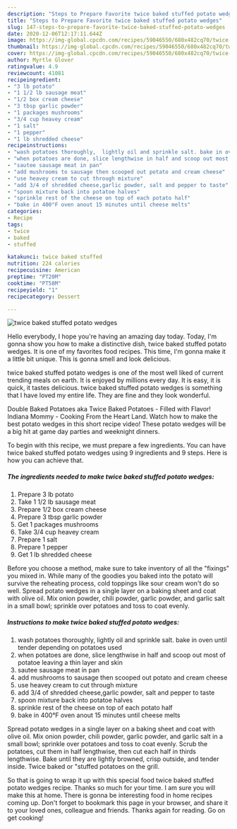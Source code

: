 ```yaml
---
description: "Steps to Prepare Favorite twice baked stuffed potato wedges"
title: "Steps to Prepare Favorite twice baked stuffed potato wedges"
slug: 147-steps-to-prepare-favorite-twice-baked-stuffed-potato-wedges
date: 2020-12-06T12:17:11.644Z
image: https://img-global.cpcdn.com/recipes/59046550/680x482cq70/twice-baked-stuffed-potato-wedges-recipe-main-photo.jpg
thumbnail: https://img-global.cpcdn.com/recipes/59046550/680x482cq70/twice-baked-stuffed-potato-wedges-recipe-main-photo.jpg
cover: https://img-global.cpcdn.com/recipes/59046550/680x482cq70/twice-baked-stuffed-potato-wedges-recipe-main-photo.jpg
author: Myrtle Glover
ratingvalue: 4.9
reviewcount: 41081
recipeingredient:
- "3 lb potato"
- "1 1/2 lb sausage meat"
- "1/2 box cream cheese"
- "3 tbsp garlic powder"
- "1 packages mushrooms"
- "3/4 cup heavey cream"
- "1 salt"
- "1 pepper"
- "1 lb shredded cheese"
recipeinstructions:
- "wash potatoes thoroughly,  lightly oil and sprinkle salt. bake in oven until tender depending on potatoes used"
- "when potatoes are done, slice lengthwise in half and scoop out most of potatoe leaving a thin layer and skin"
- "sautee sausage meat in pan"
- "add mushrooms to sausage then scooped out potato and cream cheese"
- "use heavey cream to cut through mixture"
- "add 3/4 of shredded cheese,garlic powder, salt and pepper to taste"
- "spoon mixture back into potatoe halves"
- "sprinkle rest of the cheese on top of each potato half"
- "bake in 400°F oven anout 15 minutes until cheese melts"
categories:
- Recipe
tags:
- twice
- baked
- stuffed

katakunci: twice baked stuffed 
nutrition: 224 calories
recipecuisine: American
preptime: "PT20M"
cooktime: "PT58M"
recipeyield: "1"
recipecategory: Dessert

---
```



![twice baked stuffed potato wedges](https://img-global.cpcdn.com/recipes/59046550/680x482cq70/twice-baked-stuffed-potato-wedges-recipe-main-photo.jpg)

Hello everybody, I hope you're having an amazing day today. Today, I'm gonna show you how to make a distinctive dish, twice baked stuffed potato wedges. It is one of my favorites food recipes. This time, I'm gonna make it a little bit unique. This is gonna smell and look delicious.

twice baked stuffed potato wedges is one of the most well liked of current trending meals on earth. It is enjoyed by millions every day. It is easy, it is quick, it tastes delicious. twice baked stuffed potato wedges is something that I have loved my entire life. They are fine and they look wonderful.

Double Baked Potatoes aka Twice Baked Potatoes - Filled with Flavor! Indiana Mommy - Cooking From the Heart Land. Watch how to make the best potato wedges in this short recipe video! These potato wedges will be a big hit at game day parties and weeknight dinners.


To begin with this recipe, we must prepare a few ingredients. You can have twice baked stuffed potato wedges using 9 ingredients and 9 steps. Here is how you can achieve that.

<!--inarticleads1-->

##### The ingredients needed to make twice baked stuffed potato wedges:

1. Prepare 3 lb potato
1. Take 1 1/2 lb sausage meat
1. Prepare 1/2 box cream cheese
1. Prepare 3 tbsp garlic powder
1. Get 1 packages mushrooms
1. Take 3/4 cup heavey cream
1. Prepare 1 salt
1. Prepare 1 pepper
1. Get 1 lb shredded cheese


Before you choose a method, make sure to take inventory of all the &#34;fixings&#34; you mixed in. While many of the goodies you baked into the potato will survive the reheating process, cold toppings like sour cream won&#39;t do so well. Spread potato wedges in a single layer on a baking sheet and coat with olive oil. Mix onion powder, chili powder, garlic powder, and garlic salt in a small bowl; sprinkle over potatoes and toss to coat evenly. 

<!--inarticleads2-->

##### Instructions to make twice baked stuffed potato wedges:

1. wash potatoes thoroughly,  lightly oil and sprinkle salt. bake in oven until tender depending on potatoes used
1. when potatoes are done, slice lengthwise in half and scoop out most of potatoe leaving a thin layer and skin
1. sautee sausage meat in pan
1. add mushrooms to sausage then scooped out potato and cream cheese
1. use heavey cream to cut through mixture
1. add 3/4 of shredded cheese,garlic powder, salt and pepper to taste
1. spoon mixture back into potatoe halves
1. sprinkle rest of the cheese on top of each potato half
1. bake in 400°F oven anout 15 minutes until cheese melts


Spread potato wedges in a single layer on a baking sheet and coat with olive oil. Mix onion powder, chili powder, garlic powder, and garlic salt in a small bowl; sprinkle over potatoes and toss to coat evenly. Scrub the potatoes, cut them in half lengthwise, then cut each half in thirds lengthwise. Bake until they are lightly browned, crisp outside, and tender inside. Twice baked or &#34;stuffed potatoes on the grill. 

So that is going to wrap it up with this special food twice baked stuffed potato wedges recipe. Thanks so much for your time. I am sure you will make this at home. There is gonna be interesting food in home recipes coming up. Don't forget to bookmark this page in your browser, and share it to your loved ones, colleague and friends. Thanks again for reading. Go on get cooking!
